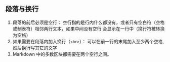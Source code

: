 ## 段落与换行
1. 段落的前后必须是空行：
空行指的是行内什么都没有，或者只有空白符（空格或制表符）相邻两行文本，如果中间没有空行 会显示在一行中（换行符被转换为空格）
2. 如果需要在段落内加入换行（`<br>`）：
可以在前一行的末尾加入至少两个空格,然后换行写其它的文字
3. Markdown 中的多数区块都需要在两个空行之间。